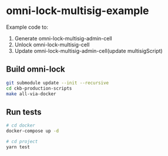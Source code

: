 # omni-lock-multisig-example

Example code to:
1. Generate omni-lock-multisig-admin-cell
2. Unlock omni-lock-multisig-cell
3. Update omni-lock-multisig-admin-cell(update multisigScript)

## Build omni-lock

```bash
git submodule update --init --recursive
cd ckb-production-scripts
make all-via-docker
```

## Run tests

```bash
# cd docker
docker-compose up -d

# cd project
yarn test
```